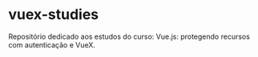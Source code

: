 # vuex-studies
Repositório dedicado aos estudos do curso: Vue.js: protegendo recursos com autenticação e VueX.

